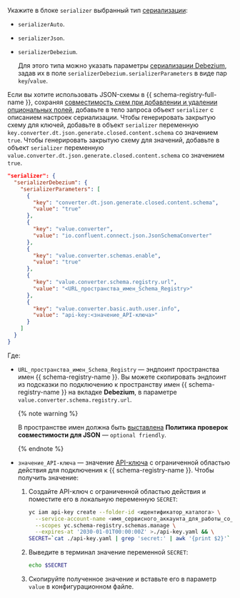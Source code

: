 Укажите в блоке `serializer` выбранный тип [сериализации](../../../data-transfer/concepts/serializer.md):

* `serializerAuto`.
* `serializerJson`.
* `serializerDebezium`.

    Для этого типа можно указать параметры [сериализации Debezium](../../../data-transfer/concepts/serializer.md#debezium), задав их в поле `serializerDebezium.serializerParameters` в виде пар `key`/`value`.

Если вы хотите использовать JSON-схемы в {{ schema-registry-full-name }}, сохраняя [совместимость схем при добавлении и удалении опциональных полей](../../../metadata-hub/concepts/schema-registry-content-model.md#optional-parameters-compatibility-solution), добавьте в тело запроса объект `serializer` с описанием настроек сериализации. Чтобы генерировать закрытую схему для ключей, добавьте в объект `serializer` переменную `key.converter.dt.json.generate.closed.content.schema` со значением `true`. Чтобы генерировать закрытую схему для значений, добавьте в объект `serializer` переменную `value.converter.dt.json.generate.closed.content.schema` со значением `true`.

```json
"serializer": {
  "serializerDebezium": {
    "serializerParameters": [
      {
        "key": "converter.dt.json.generate.closed.content.schema",
        "value": "true"
      },
      {
        "key": "value.converter",
        "value": "io.confluent.connect.json.JsonSchemaConverter"
      },
      {
        "key": "value.converter.schemas.enable",
        "value": "true"
      },
      {
        "key": "value.converter.schema.registry.url",
        "value": "<URL_пространства_имен_Schema_Registry>"
      },
      {
        "key": "value.converter.basic.auth.user.info",
        "value": "api-key:<значение_API-ключа>"
      }
    ]
  }
}
```

Где:

* `URL_пространства_имен_Schema_Registry` — эндпоинт пространства имен {{ schema-registry-name }}. Вы можете скопировать эндпоинт из подсказки по подключению к пространству имен {{ schema-registry-name }} на вкладке **Debezium**, в параметре `value.converter.schema.registry.url`.

    {% note warning %}

    В пространстве имен должна быть [выставлена](../../../metadata-hub/operations/update-name-space.md) **Политика проверок совместимости для JSON** — `optional friendly`.

    {% endnote %}

* `значение_API-ключа` — значение [API-ключа](../../../iam/concepts/authorization/api-key.md) с ограниченной областью действия для подключения к {{ schema-registry-name }}. Чтобы получить значение:
    1. Создайте API-ключ с ограниченной областью действия и поместите его в локальную переменную `SECRET`:

        ```bash
        yc iam api-key create --folder-id <идентификатор_каталога> \
          --service-account-name <имя_сервисного_аккаунта_для_работы_со_Schema_Registry> \
          --scopes yc.schema-registry.schemas.manage \
          --expires-at '2030-01-01T00:00:00Z' >./api-key.yaml && \
        SECRET=`cat ./api-key.yaml | grep 'secret:' | awk '{print $2}'`
        ```

    1. Выведите в терминал значение переменной `SECRET`:

        ```bash
        echo $SECRET
        ```

    1. Скопируйте полученное значение и вставьте его в параметр `value` в конфигурационном файле.
